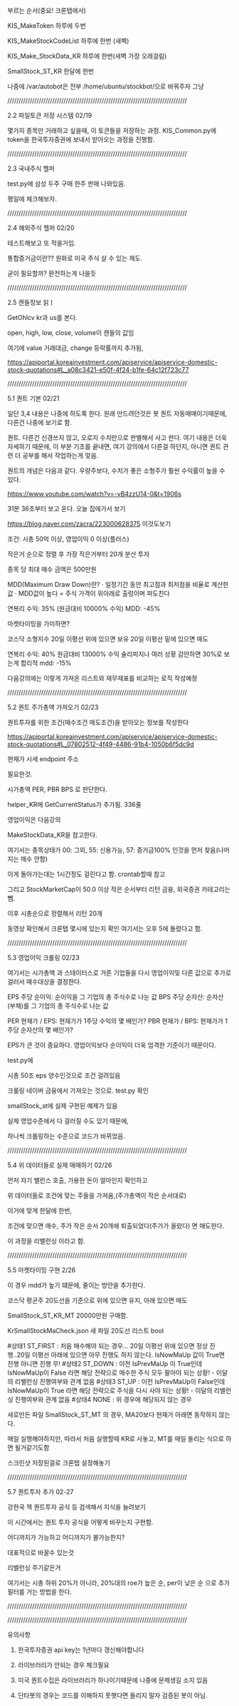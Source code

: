 부르는 순서(중요! 크론탭에서)

KIS_MakeToken 하루에 두번

KIS_MakeStockCodeList 하루에 한번 (새벽)

KIS_Make_StockData_KR 하루에 한번(새벽 가장 오래걸림)

SmallStock_ST_KR 한달에 한번

나중에 /var/autobot은 전부 /home/ubuntu/stockbot/으로 바꿔주자 그냥

////////////////////////////////////////////////////////////////////////////////

2.2 파일토큰 저장 시스템 02/19

몇가지 종목만 거래하고 싶을때, 이 토큰들을 저장하는 과정.
KIS_Common.py에 token을 한국투자증권에 보내서 받아오는 과정을 진행함.

////////////////////////////////////////////////////////////////////////////////

2.3 국내주식 헬퍼

test.py에 삼성 두주 구매 한주 판매 나와있음.

평일에 체크해보자.

////////////////////////////////////////////////////////////////////////////////

2.4 해외주식 헬퍼 02/20

테스트해보고 또 적을거임.

통합증거금이란?? 원화로 미국 주식 살 수 있는 제도.

굳이 필요할까? 환전하는게 나을듯

////////////////////////////////////////////////////////////////////////////////

2.5 캔들정보 읽ㅣ

GetOhlcv kr과 us를 본다.

open, high, low, close, volume이 캔들의 값임

여기에 value 거래대금, change 등락률까지 추가됨,

https://apiportal.koreainvestment.com/apiservice/apiservice-domestic-stock-quotations#L_a08c3421-e50f-4f24-b1fe-64c12f723c77

////////////////////////////////////////////////////////////////////////////////

5.1 퀀트 기본 02/21

일단 3,4 내용은 나중에 하도록 한다.
원래 만드려던것은 봇 퀀트 자동매매이기때문에, 다른건 나중에 보기로 함.

퀀트. 다른건 신경쓰지 않고, 오로지 수치만으로 판별해서 사고 판다.
여기 내용은 더욱 자세하기 때문에, 이 부분 기초를 끝내면, 여기 강의에서 다른걸 하던지, 아니면 퀀트 관련 더 공부를 해서 작업하는게 맞음.

퀀트의 개념은 다음과 같다.
우량주보다, 수치가 좋은 소형주가 훨씬 수익률이 높을 수 있다.

https://www.youtube.com/watch?v=-yB4zzU14-0&t=1906s

31분 36초부터 보고 온다. 오늘 집에가서 보기

https://blog.naver.com/zacra/223000628375 이것도보기

조건: 시총 50억 이상, 영업이익 0 이상(플러스)

작은거 순으로 정렬 후
가장 작은거부터 20개 분산 투자

종목 당 최대 매수 금액은 500만원

MDD(Maximum Draw Down)란? · 일정기간 동안 최고점과 최저점을 비율로 계산한 값 · MDD값이 높다 = 주식 가격이 위아래로 출렁이며 파도친다

연복리 수익: 35% (원금대비 10000% 수익)
MDD: -45%

마켓타이밍을 가미하면?

코스닥 소형지수 20일 이평선 위에 있으면 보유
20일 이평선 밑에 있으면 매도

연복리 수익: 40% 원금대비 13000% 수익 술리피지나 여러 상황 감안하면 30%로 보는게 합리적
mdd: -15%

다음강의에는 이렇게 가져온 리스트와 재무재표를 비교하는 로직 작성예정

////////////////////////////////////////////////////////////////////////////////

5.2 퀀트 주가총액 가져오기 02/23

퀀트투자를 위한 조건(매수조건 매도조건)을 받아오는 정보를 작성한다

https://apiportal.koreainvestment.com/apiservice/apiservice-domestic-stock-quotations#L_07802512-4f49-4486-91b4-1050b6f5dc9d

현재가 시세 endpoint 주소

필요한것.

시가총액
PER, PBR BPS 로 판단한다.

helper_KR에 GetCurrentStatus가 추가됨. 336줄

영업이익은 다음강의

MakeStockData_KR을 참고한다.

여기서는 종목상태가 00: 그외, 55: 신용가능, 57: 증거금100% 인것을 먼저 찾음(나머지는 매수 안함)

이게 돌아가는데는 1시간정도 걸린다고 함. crontab할때 참고

그리고 StockMarketCap이 50.0 이상 작은 순서부터 리턴
금융, 외국증권 카테고리는 뺌.

이후 시총순으로 정렬해서 리턴 20개

동영상 확인해서 크론탭 몇시에 있는지 확인 여기서는 오후 5에 돌렸다고 함.

////////////////////////////////////////////////////////////////////////////////

5.3 영업이익 크롤링 02/23

여기서는 시가총액 과 스테이터스로 거른 기업들을 다시 영업이익및 다른 값으로 추가로 걸러서 매수대상을 결정한다.

EPS 주당 순이익: 순이익을 그 기업의 총 주식수로 나눈 값
BPS 주당 순자산: 순자산(부채)를 그 기업의 총 주식수로 나눈 값

PER 현재가 / EPS: 현재가가 1주당 수익의 몇 배인가?
PBR 현재가 / BPS: 현재가가 1주당 순자산의 몇 배인가?

EPS가 큰 것이 중요하다.
영업이익보다 순이익이 더욱 엄격한 기준이기 때문이다.

test.py에

시총 50조 eps 양수인것으로 조건 걸려있음

크롤링 네이버 금융에서 가져오는 것으로. test.py 확인

smallStock_st에 실제 구현된 예제가 있음

실제 영업수준에서 다 걸러질 수도 있기 때문에,

하나씩 크롤링하는 수준으로 코드가 바뀌었음.

////////////////////////////////////////////////////////////////////////////////

5.4 위 데이터들로 실제 매매하기 02/26

먼저 자기 밸런스 호출, 가용한 돈이 얼마인지 확인하고

위 데이터들로 조건에 맞는 주들을 가져옴,(주가총액이 작은 순서대로)

이거에 맞게 한달에 한번,

조건에 맞으면 매수, 주가 작은 순서 20개에 퇴출되었다(주가가 올랐다) 면 매도한다.

이 과정을 리밸런싱 이라고 함.

////////////////////////////////////////////////////////////////////////////////

5.5 마켓타이밍 구현 2/26

이 경우 mdd가 높기 떄문에, 줄이는 방안을 추가한다.

코스닥 평균주 20도선을 기준으로 위에 있으면 유지, 아래 있으면 매도

SmallStock_ST_KR_MT 20000만원 구매함.

KrSmallStockMaCheck.json 새 파일 20도선 리스트 bool

#상태1 ST_FIRST : 처음 매수해야 되는 경우... 20일 이평선 위에 있으면 정상 진행..20일 이평선 아래에 있으면 아무 진행도 하지 않는다. IsNowMaUp 값이 True면 진행 아니면 진행 무! #상태2 ST_DOWN : 이전 IsPrevMaUp 이 True인데 IsNowMaUp이 False 라면 해당 전략으로 매수한 주식 모두 팔아야 되는 상황! - 이달의 리밸런싱 진행여부와 관계 없음 #상태3 ST_UP : 이전 IsPrevMaUp이 False인데 IsNowMaUp이 True 라면 해당 전략으로 주식을 다시 사야 되는 상황! - 이달의 리밸런싱 진행여부와 관계 없음 #상태4 NONE : 위 경우에 해당되지 않는 경우

새로만든 파일 SmallStock_ST_MT
의 경우, MA20보다 현재가 아래면 동작하지 않는다.

매일 실행해야하지만, 따라서 처음 실행할때 KR로 사놓고, MT를 매일 돌리는 식으로 하면 될거같기도함

스크린샷 저장된걸로 크론탭 설정해놓기

////////////////////////////////////////////////////////////////////////////////

5.7 퀀트투자 추가 02-27

강한국 책
퀀트투자 공식 등 검색해서 지식을 늘려보기

이 시간에서는 퀀트 투자 공식을 어떻게 바꾸는지 구현함.

어디까지가 가능하고 어디까지가 불가능한지?

대표적으로 바꿀수 있는것

리밸런싱 주기같은거

여기서는 시총 하위 20%가  아니라, 20%대의 roe가 높은 순, per이 낮은 순
으로 추가 필터를 거는 방법을 한다.



////////////////////////////////////////////////////////////////////////////////


////////////////////////////////////////////////////////////////////////////////

유의사항

1. 한국투자증권 api key는 1년마다 갱신해야합니다

2. 라이브러리가 안되는 경우 체크필요

3. 미국 퀀트수집은 라이브러리가 하나이기때문에 나중에 문제생길 소지 있음

4. 단타봇의 경우는 코드를 이해하지 못햇다면 돌리지 말자 검증된 봇이 아님.



